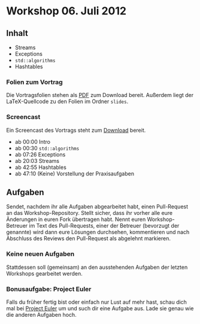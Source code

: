 # Workshop 06. Juli 2012

## Inhalt

 * Streams
 * Exceptions
 * `std::algorithms`
 * Hashtables

### Folien zum Vortrag

Die Vortragsfolien stehen als [PDF](kit-cpp-workshop.github.com/raw/downloads/workshops/ss12-10/slides.pdf) zum Download bereit. Außerdem liegt der LaTeX-Quellcode zu den Folien im Ordner `slides`.

### Screencast

Ein Screencast des Vortrags steht zum [Download](https://drive.google.com/file/d/0B18AwdjM48imXzZqZ0t5bFZDNmM/edit?usp=sharing) bereit.

 * ab 00:00 Intro
 * ab 00:30 `std::algorithms`
 * ab 07:26 Exceptions
 * ab 20:03 Streams
 * ab 42:55 Hashtables
 * ab 47:10 (Keine) Vorstellung der Praxisaufgaben

## Aufgaben

Sendet, nachdem ihr alle Aufgaben abgearbeitet habt, einen Pull-Request an das Workshop-Repository. Stellt sicher, dass ihr vorher alle eure Änderungen in euren Fork übertragen habt. Nennt euren Workshop-Betreuer im Text des Pull-Requests, einer der Betreuer (bevorzugt der genannte) wird dann eure Lösungen durchsehen, kommentieren und nach Abschluss des Reviews den Pull-Request als abgelehnt markieren.

### Keine neuen Aufgaben

Stattdessen soll (gemeinsam) an den ausstehenden Aufgaben der letzten Workshops gearbeitet werden.

### Bonusaufgabe: Project Euler

Falls du früher fertig bist oder einfach nur Lust auf mehr hast, schau dich mal bei [Project Euler](http://projecteuler.net/) um und such dir eine Aufgabe aus. Lade sie genau wie die anderen Aufgaben hoch.
